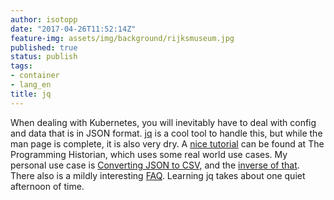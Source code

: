 ```yaml
---
author: isotopp
date: "2017-04-26T11:52:14Z"
feature-img: assets/img/background/rijksmuseum.jpg
published: true
status: publish
tags:
- container
- lang_en
title: jq
---
```

When dealing with Kubernetes, you will inevitably have to deal with config
and data that is in JSON format. [jq](https://github.com/stedolan/jq) is a
cool tool to handle this, but while the man page is complete, it is also
very dry. A 
[nice tutorial](http://programminghistorian.org/lessons/json-and-jq) can be found
at The Programming Historian, which uses some real world use cases. My
personal use case is 
[Converting JSON to CSV](http://stackoverflow.com/questions/32960857/how-to-convert-arbirtrary-simple-json-to-csv-using-jq),
and the 
[inverse of that](https://github.com/stedolan/jq/wiki/Cookbook#convert-a-csv-file-with-headers-to-json).
There also is a mildly interesting
[FAQ](https://github.com/stedolan/jq/wiki/FAQ). Learning jq takes about one
quiet afternoon of time.
